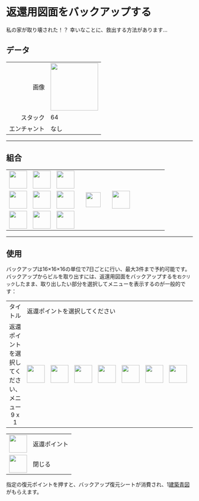 # 返還用図面をバックアップする
私の家が取り壊された！？ 幸いなことに、救出する方法があります...

## データ
<table>
    <tr><td align="end">画像</td><td><img src="https://i.imgur.com/O3QyLrA.png" width="128"/></td></tr>
    <tr><td align="end">スタック</td><td>64</td></tr>
    <tr><td align="end">エンチャント</td><td>なし</td></tr>
</table>

---

## 組合
<table>
    <tr><td><img src="https://i.imgur.com/qdbMLqO.png" width="48"/></td><td><img src="https://i.imgur.com/0WdppIA.png" width="48"/></td><td><img src="https://i.imgur.com/qdbMLqO.png" width="48"/></td><td colspan="3"></td></tr>
    <tr><td><img src="https://i.imgur.com/0WdppIA.png" width="48"/></td><td><img src="https://i.imgur.com/NfBvYUE.png" width="48"/></td><td><img src="https://i.imgur.com/0WdppIA.png" width="48"/></td><td width="70" align="center"><img src="https://i.imgur.com/VE0KqIE.png" width="40"/></td><td><img src="https://i.imgur.com/O3QyLrA.png" width="48"/></td><td width="70"></td></tr>
    <tr><td><img src="https://i.imgur.com/qdbMLqO.png" width="48"/></td><td><img src="https://i.imgur.com/0WdppIA.png" width="48"/></td><td><img src="https://i.imgur.com/qdbMLqO.png" width="48"/></td><td colspan="3"></td></tr>
</table>

---

## 使用
バックアップは16×16×16の単位で7日ごとに行い、最大3件まで予約可能です。  
バックアップからビルを取り出すには、返還用図面をバックアップするを`右クリック`したまま、取り出したい部分を選択してメニューを表示するのが一般的です：

<table>
    <tr><td align="center">タイトル</td><td colspan="9">返還ポイントを選択してください</td></tr>
    <tr><td align="center">返還ポイントを選択してください、メニュー<br/>9 x 1</td><td><img src="https://i.imgur.com/voxcDyZ.png" width="48"/></td><td><img src="https://i.imgur.com/voxcDyZ.png" width="48"/></td><td><img src="https://i.imgur.com/voxcDyZ.png" width="48"/></td><td><img src="https://i.imgur.com/wl43BjZ.png" width="48"/></td><td><img src="https://i.imgur.com/wl43BjZ.png" width="48"/></td><td><img src="https://i.imgur.com/wl43BjZ.png" width="48"/></td><td><img src="https://i.imgur.com/wl43BjZ.png" width="48"/></td><td><img src="https://i.imgur.com/wl43BjZ.png" width="48"/></td><td><img src="https://i.imgur.com/sAwvuIi.png" width="48"/></td></tr>
</table>

<table>
    <tr><td align="center"><img src="https://i.imgur.com/voxcDyZ.png" width="48"/></td><td>返還ポイント</td></tr>
    <tr><td align="center"><img src="https://i.imgur.com/sAwvuIi.png" width="48"/></td><td>閉じる</td></tr>
</table>

指定の復元ポイントを押すと、バックアップ復元シートが消費され、1[建築青図](build_blueprint.md)がもらえます。